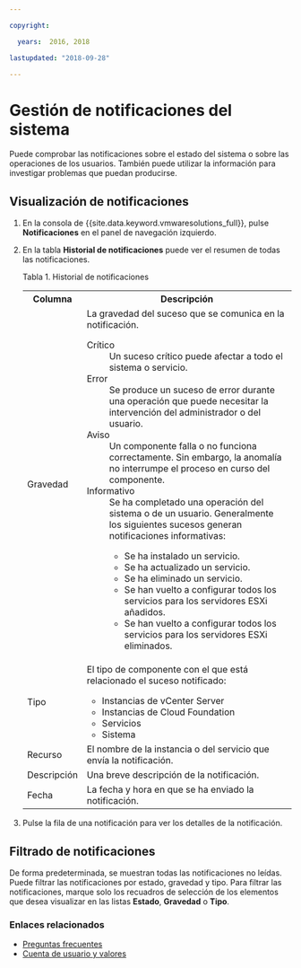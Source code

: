 ```yaml
---

copyright:

  years:  2016, 2018

lastupdated: "2018-09-28"

---
```


# Gestión de notificaciones del sistema

Puede comprobar las notificaciones sobre el estado del sistema o sobre las operaciones de los usuarios. También puede utilizar la información para investigar problemas que puedan producirse.

## Visualización de notificaciones

1. En la consola de {{site.data.keyword.vmwaresolutions_full}}, pulse **Notificaciones** en el panel de navegación izquierdo.
2. En la tabla **Historial de notificaciones** puede ver el resumen de todas las notificaciones.

   Tabla 1. Historial de notificaciones

    <table>
      <tr>
        <th>Columna</th>
        <th>Descripción</th>
      </tr>
      <tr>
        <td>Gravedad</td>
        <td>La gravedad del suceso que se comunica en la notificación.
          <dl class="dl">
          <dt class="dt dlterm">Crítico</dt>
          <dd class="dd">Un suceso crítico puede afectar a todo el sistema o servicio.</dd>
          <dt class="dt dlterm">Error</dt>
          <dd class="dd">Se produce un suceso de error durante una operación que puede necesitar la intervención del administrador o del usuario.</dd>
          <dt class="dt dlterm">Aviso</dt>
          <dd class="dd">Un componente falla o no funciona correctamente. Sin embargo, la anomalía no interrumpe el proceso en curso del componente.</dd>
            <dt class="dt dlterm">Informativo</dt>
            <dd class="dd">Se ha completado una operación del sistema o de un usuario. Generalmente los siguientes sucesos generan notificaciones informativas:
              <ul class="ul">
                <li class="li">Se ha instalado un servicio.</li>
                <li class="li">Se ha actualizado un servicio.</li>
                <li class="li">Se ha eliminado un servicio.</li>
                <li class="li">Se han vuelto a configurar todos los servicios para los servidores ESXi añadidos.</li>
                <li class="li">Se han vuelto a configurar todos los servicios para los servidores ESXi eliminados.</li>
              </ul>
            </dd>
          </dl>
        </td>
       </tr>
       <tr>
         <td>Tipo</td>
         <td>El tipo de componente con el que está relacionado el suceso notificado:<ul><li>Instancias de vCenter Server</li><li>Instancias de Cloud Foundation</li><li>Servicios</li><li>Sistema</li></ul></td>
       </tr>
       <tr>
         <td>Recurso</td>
         <td>El nombre de la instancia o del servicio que envía la notificación.</td>
       </tr>
       <tr>
         <td>Descripción</td>
         <td>Una breve descripción de la notificación.</td>
       </tr>
       <tr>
         <td>Fecha</td>
         <td>La fecha y hora en que se ha enviado la notificación.</td>
       </tr>
    </table>                                       

3. Pulse la fila de una notificación para ver los detalles de la notificación.

## Filtrado de notificaciones

De forma predeterminada, se muestran todas las notificaciones no leídas. Puede filtrar las notificaciones por estado, gravedad y tipo. Para filtrar las notificaciones, marque solo los recuadros de selección de los elementos que desea visualizar en las listas **Estado**, **Gravedad** o **Tipo**.

### Enlaces relacionados

* [Preguntas frecuentes](faq.html)
* [Cuenta de usuario y valores](useraccount.html)
